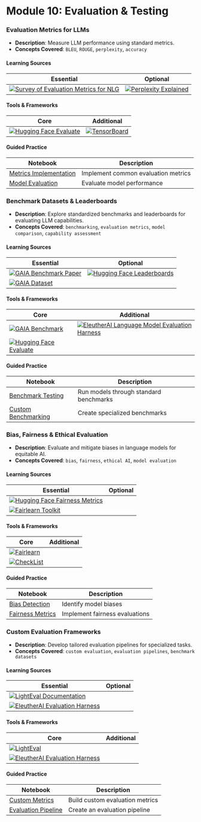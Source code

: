 # Module 10: Evaluation & Testing

### Evaluation Metrics for LLMs
- **Description**: Measure LLM performance using standard metrics.
- **Concepts Covered**: `BLEU`, `ROUGE`, `perplexity`, `accuracy`

#### Learning Sources
| Essential | Optional |
|-----------|----------|
| [![Survey of Evaluation Metrics for NLG](https://badgen.net/badge/Paper/Survey%20of%20Evaluation%20Metrics%20for%20NLG/purple)](https://arxiv.org/abs/1612.09332) | [![Perplexity Explained](https://badgen.net/badge/Blog/Perplexity%20Explained/cyan)](https://towardsdatascience.com/perplexity-in-language-models-87a196019a94) |

#### Tools & Frameworks
| Core | Additional |
|-----------|----------|
| [![Hugging Face Evaluate](https://badgen.net/badge/Framework/Hugging%20Face%20Evaluate/green)](https://huggingface.co/docs/evaluate) | [![TensorBoard](https://badgen.net/badge/Framework/TensorBoard/green)](https://www.tensorflow.org/tensorboard) |

#### Guided Practice
| Notebook | Description |
|----------|-------------|
| [Metrics Implementation](notebooks/metrics_basics.ipynb) | Implement common evaluation metrics |
| [Model Evaluation](notebooks/model_eval.ipynb) | Evaluate model performance |

### Benchmark Datasets & Leaderboards
- **Description**: Explore standardized benchmarks and leaderboards for evaluating LLM capabilities.
- **Concepts Covered**: `benchmarking`, `evaluation metrics`, `model comparison`, `capability assessment`

#### Learning Sources
| Essential | Optional |
|-----------|----------|
| [![GAIA Benchmark Paper](https://badgen.net/badge/Paper/GAIA%20Benchmark%20Paper/purple)](https://huggingface.co/spaces/gaia-benchmark/leaderboard) | [![Hugging Face Leaderboards](https://badgen.net/badge/Website/Hugging%20Face%20Leaderboards/blue)](https://huggingface.co/spaces/leaderboard) |
| [![GAIA Dataset](https://badgen.net/badge/Hugging%20Face%20Dataset/GAIA%20Dataset/yellow)](https://huggingface.co/datasets/gaia-benchmark/GAIA) | |

#### Tools & Frameworks
| Core | Additional |
|-----------|----------|
| [![GAIA Benchmark](https://badgen.net/badge/Website/GAIA%20Benchmark/blue)](https://huggingface.co/spaces/gaia-benchmark/leaderboard) | [![EleutherAI Language Model Evaluation Harness](https://badgen.net/badge/Github%20Repository/EleutherAI%20Language%20Model%20Evaluation%20Harness/gray)](https://github.com/EleutherAI/lm-evaluation-harness) |
| [![Hugging Face Evaluate](https://badgen.net/badge/Framework/Hugging%20Face%20Evaluate/green)](https://huggingface.co/docs/evaluate) | |

#### Guided Practice
| Notebook | Description |
|----------|-------------|
| [Benchmark Testing](notebooks/benchmark_testing.ipynb) | Run models through standard benchmarks |
| [Custom Benchmarking](notebooks/custom_benchmarks.ipynb) | Create specialized benchmarks |

### Bias, Fairness & Ethical Evaluation
- **Description**: Evaluate and mitigate biases in language models for equitable AI.
- **Concepts Covered**: `bias`, `fairness`, `ethical AI`, `model evaluation`

#### Learning Sources
| Essential | Optional |
|-----------|----------|
| [![Hugging Face Fairness Metrics](https://badgen.net/badge/Docs/Hugging%20Face%20Fairness%20Metrics/green)](https://huggingface.co/docs/evaluate/fairness_metrics) | |
| [![Fairlearn Toolkit](https://badgen.net/badge/Website/Fairlearn%20Toolkit/blue)](https://fairlearn.org/) | |

#### Tools & Frameworks
| Core | Additional |
|-----------|----------|
| [![Fairlearn](https://badgen.net/badge/Framework/Fairlearn/green)](https://fairlearn.org/) | |
| [![CheckList](https://badgen.net/badge/Github%20Repository/CheckList/gray)](https://github.com/marcotcr/checklist) | |

#### Guided Practice
| Notebook | Description |
|----------|-------------|
| [Bias Detection](notebooks/bias_detection.ipynb) | Identify model biases |
| [Fairness Metrics](notebooks/fairness_metrics.ipynb) | Implement fairness evaluations |

### Custom Evaluation Frameworks
- **Description**: Develop tailored evaluation pipelines for specialized tasks.
- **Concepts Covered**: `custom evaluation`, `evaluation pipelines`, `benchmark datasets`

#### Learning Sources
| Essential | Optional |
|-----------|----------|
| [![LightEval Documentation](https://badgen.net/badge/Github%20Repository/LightEval%20Documentation/gray)](https://github.com/huggingface/lighteval) | |
| [![EleutherAI Evaluation Harness](https://badgen.net/badge/Github%20Repository/EleutherAI%20Evaluation%20Harness/gray)](https://github.com/EleutherAI/lm-evaluation-harness) | |

#### Tools & Frameworks
| Core | Additional |
|-----------|----------|
| [![LightEval](https://badgen.net/badge/Github%20Repository/LightEval/gray)](https://github.com/huggingface/lighteval) | |
| [![EleutherAI Evaluation Harness](https://badgen.net/badge/Github%20Repository/EleutherAI%20Evaluation%20Harness/gray)](https://github.com/EleutherAI/lm-evaluation-harness) | |

#### Guided Practice
| Notebook | Description |
|----------|-------------|
| [Custom Metrics](notebooks/custom_metrics.ipynb) | Build custom evaluation metrics |
| [Evaluation Pipeline](notebooks/eval_pipeline.ipynb) | Create an evaluation pipeline |
